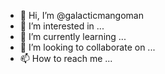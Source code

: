 - 👋 Hi, I’m @galacticmangoman
- 👀 I’m interested in ...
- 🌱 I’m currently learning ...
- 💞️ I’m looking to collaborate on ...
- 📫 How to reach me ...

<!---
galacticmangoman/galacticmangoman is a ✨ special ✨ repository because its `README.md` (this file) appears on your GitHub profile.
You can click the Preview link to take a look at your changes.
--->
